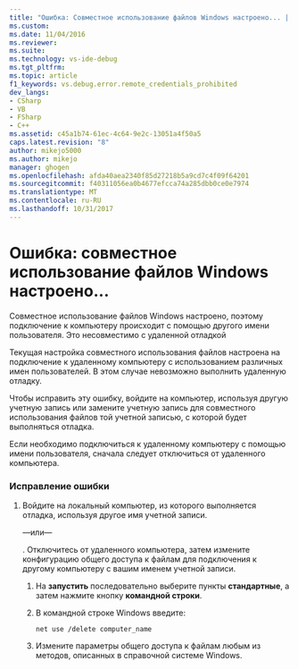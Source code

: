 ```yaml
---
title: "Ошибка: Совместное использование файлов Windows настроено... | Документы Microsoft"
ms.custom: 
ms.date: 11/04/2016
ms.reviewer: 
ms.suite: 
ms.technology: vs-ide-debug
ms.tgt_pltfrm: 
ms.topic: article
f1_keywords: vs.debug.error.remote_credentials_prohibited
dev_langs:
- CSharp
- VB
- FSharp
- C++
ms.assetid: c45a1b74-61ec-4c64-9e2c-13051a4f50a5
caps.latest.revision: "8"
author: mikejo5000
ms.author: mikejo
manager: ghogen
ms.openlocfilehash: afda40aea2340f85d27218b5a9cd7c4f09f64201
ms.sourcegitcommit: f40311056ea0b4677efcca74a285dbb0ce0e7974
ms.translationtype: MT
ms.contentlocale: ru-RU
ms.lasthandoff: 10/31/2017
---
```

# <a name="error-windows-file-sharing-has-been-configured"></a>Ошибка: совместное использование файлов Windows настроено...
Совместное использование файлов Windows настроено, поэтому подключение к компьютеру происходит с помощью другого имени пользователя. Это несовместимо с удаленной отладкой  
  
 Текущая настройка совместного использования файлов настроена на подключение к удаленному компьютеру с использованием различных имен пользователей. В этом случае невозможно выполнить удаленную отладку.  
  
 Чтобы исправить эту ошибку, войдите на компьютер, используя другую учетную запись или замените учетную запись для совместного использования файлов той учетной записью, с которой будет выполняться отладка.  
  
 Если необходимо подключиться к удаленному компьютеру с помощью имени пользователя, сначала следует отключиться от удаленного компьютера.  
  
### <a name="to-correct-this-error"></a>Исправление ошибки  
  
1.  Войдите на локальный компьютер, из которого выполняется отладка, используя другое имя учетной записи.  
  
     —или—  
  
     . Отключитесь от удаленного компьютера, затем измените конфигурацию общего доступа к файлам для подключения к другому компьютеру с вашим именем учетной записи.  
  
    1.  На **запустить** последовательно выберите пункты **стандартные**, а затем нажмите кнопку **командной строки**.  
  
    2.  В командной строке Windows введите:  
  
         `net use /delete computer_name`  
  
    3.  Измените параметры общего доступа к файлам любым из методов, описанных в справочной системе Windows.